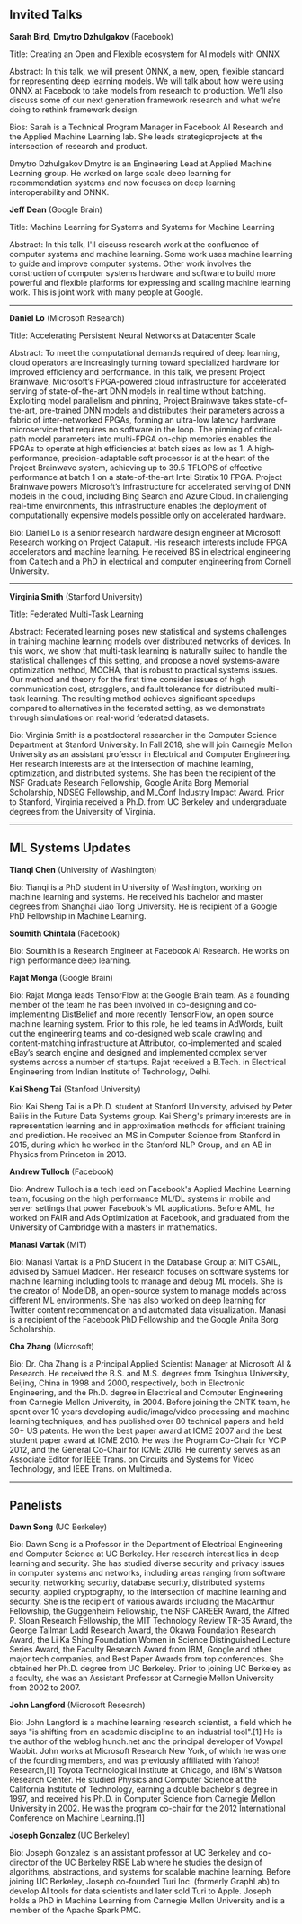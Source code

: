 ## Invited Talks

**Sarah Bird**, **Dmytro Dzhulgakov** (Facebook)

Title:
Creating an Open and Flexible ecosystem for AI models with ONNX

Abstract:
In this talk, we will present ONNX, a new, open, flexible standard for representing deep learning models.  We will talk about how we’re using ONNX at Facebook to take models from research to production. We’ll also discuss some of our next generation framework research and what we’re doing to rethink framework design.

Bios:
Sarah is a Technical Program Manager in Facebook AI Research and the Applied Machine Learning lab.  She leads strategicprojects at the intersection of research and product.  

Dmytro Dzhulgakov
Dmytro is an Engineering Lead at Applied Machine Learning group. He worked on large scale deep learning for recommendation systems and now focuses on deep learning interoperability and ONNX.

**Jeff Dean** (Google Brain)

Title:
Machine Learning for Systems and Systems for Machine Learning

Abstract:
In this talk, I'll discuss research work at the confluence of computer systems and machine
learning.  Some work uses machine learning to guide and improve computer systems.  Other
work involves the construction of computer systems hardware and software to build more
powerful and flexible platforms for expressing and scaling machine learning work.  This is
joint work with many people at Google.

***

**Daniel Lo** (Microsoft Research)

Title:
Accelerating Persistent Neural Networks at Datacenter Scale

Abstract:
To meet the computational demands required of deep learning, cloud operators are increasingly turning toward specialized hardware for improved efficiency and performance. In this talk, we present Project Brainwave, Microsoft’s FPGA-powered cloud infrastructure for accelerated serving of state-of-the-art DNN models in real time without batching. Exploiting model parallelism and pinning, Project Brainwave takes state-of-the-art, pre-trained DNN models and distributes their parameters across a fabric of inter-networked FPGAs, forming an ultra-low latency hardware microservice that requires no software in the loop. The pinning of critical-path model parameters into multi-FPGA on-chip memories enables the FPGAs to operate at high efficiencies at batch sizes as low as 1. A high-performance, precision-adaptable soft processor is at the heart of the Project Brainwave system, achieving up to 39.5 TFLOPS of effective performance at batch 1 on a state-of-the-art Intel Stratix 10 FPGA. Project Brainwave powers Microsoft’s infrastructure for accelerated serving of DNN models in the cloud, including Bing Search and Azure Cloud. In challenging real-time environments, this infrastructure enables the deployment of computationally expensive models possible only on accelerated hardware.

Bio:
Daniel Lo is a senior research hardware design engineer at Microsoft Research working on Project Catapult. His research interests include FPGA accelerators and machine learning. He received BS in electrical engineering from Caltech and a PhD in electrical and computer engineering from Cornell University.

***

**Virginia Smith** (Stanford University)

Title:
Federated Multi-Task Learning

Abstract:
Federated learning poses new statistical and systems challenges in training machine learning models over distributed networks of devices. In this work, we show that multi-task learning is naturally suited to handle the statistical challenges of this setting, and propose a novel systems-aware optimization method, MOCHA, that is robust to practical systems issues. Our method and theory for the first time consider issues of high communication cost, stragglers, and fault tolerance for distributed multi-task learning. The resulting method achieves significant speedups compared to alternatives in the federated setting, as we demonstrate through simulations on real-world federated datasets.

Bio:
Virginia Smith is a postdoctoral researcher in the Computer Science Department at Stanford University. In Fall 2018, she will join Carnegie Mellon University as an assistant professor in Electrical and Computer Engineering. Her research interests are at the intersection of machine learning, optimization, and distributed systems. She has been the recipient of the NSF Graduate Research Fellowship, Google Anita Borg Memorial Scholarship, NDSEG Fellowship, and MLConf Industry Impact Award. Prior to Stanford, Virginia received a Ph.D. from UC Berkeley and undergraduate degrees from the University of Virginia.

***

## ML Systems Updates

**Tianqi Chen** (University of Washington)

Bio:
Tianqi is a PhD student in University of Washington, working on machine learning and systems. He received his bachelor and master degrees from Shanghai Jiao Tong University. He is recipient of a Google PhD Fellowship in Machine Learning.

**Soumith Chintala** (Facebook)

Bio: 
Soumith is a Research Engineer at Facebook AI Research. He works on high performance deep learning.


**Rajat Monga** (Google Brain)

Bio:
Rajat Monga leads TensorFlow at the Google Brain team. As a founding member of the team he has been involved in co-designing and co-implementing DistBelief and more recently TensorFlow, an open source machine learning system. Prior to this role, he led teams in AdWords, built out the engineering teams and co-designed web scale crawling and content-matching infrastructure at Attributor, co-implemented and scaled eBay’s search engine and designed and implemented complex server systems across a number of startups. Rajat received a B.Tech. in Electrical Engineering from Indian Institute of Technology, Delhi.

**Kai Sheng Tai** (Stanford University)

Bio:
Kai Sheng Tai is a Ph.D. student at Stanford University, advised by Peter Bailis in the Future Data Systems group. Kai Sheng's primary interests are in representation learning and in approximation methods for efficient training and prediction. He received an MS in Computer Science from Stanford in 2015, during which he worked in the Stanford NLP Group, and an AB in Physics from Princeton in 2013.

**Andrew Tulloch** (Facebook)

Bio:
Andrew Tulloch is a tech lead on Facebook's Applied Machine Learning team, focusing on the high performance ML/DL systems in mobile and server settings that power Facebook's ML applications. Before AML, he worked on FAIR and Ads Optimization at Facebook, and graduated from the University of Cambridge with a masters in mathematics.

**Manasi Vartak** (MIT)

Bio:
Manasi Vartak is a PhD Student in the Database Group at MIT CSAIL, advised by Samuel Madden. Her research focuses on software systems for machine learning including tools to manage and debug ML models.  She is the creator of ModelDB, an open-source system to manage models across different ML environments. She has also worked on deep learning for Twitter content recommendation and automated data visualization. Manasi is a recipient of the Facebook PhD Fellowship and the Google Anita Borg Scholarship.

**Cha Zhang** (Microsoft)

Bio:
Dr. Cha Zhang is a Principal Applied Scientist Manager at Microsoft AI & Research. He received the B.S. and M.S. degrees from Tsinghua University, Beijing, China in 1998 and 2000, respectively, both in Electronic Engineering, and the Ph.D. degree in Electrical and Computer Engineering from Carnegie Mellon University, in 2004. Before joining the CNTK team, he spent over 10 years developing audio/image/video processing and machine learning techniques, and has published over 80 technical papers and held 30+ US patents. He won the best paper award at ICME 2007 and the best student paper award at ICME 2010. He was the Program Co-Chair for VCIP 2012, and the General Co-Chair for ICME 2016. He currently serves as an Associate Editor for IEEE Trans. on Circuits and Systems for Video Technology, and IEEE Trans. on Multimedia.

***

## Panelists

**Dawn Song** (UC Berkeley)

Bio:
Dawn Song is a Professor in the Department of Electrical Engineering and Computer Science at UC Berkeley. Her research interest lies in deep learning and security. She has studied diverse security and privacy issues in computer systems and networks, including areas ranging from software security, networking security, database security, distributed systems security, applied cryptography, to the intersection of machine learning and security. She is the recipient of various awards including the MacArthur Fellowship, the Guggenheim Fellowship, the NSF CAREER Award, the Alfred P. Sloan Research Fellowship, the MIT Technology Review TR-35 Award, the George Tallman Ladd Research Award, the Okawa Foundation Research Award, the Li Ka Shing Foundation Women in Science Distinguished Lecture Series Award, the Faculty Research Award from IBM, Google and other major tech companies, and Best Paper Awards from top conferences. She obtained her Ph.D. degree from UC Berkeley. Prior to joining UC Berkeley as a faculty, she was an Assistant Professor at Carnegie Mellon University from 2002 to 2007.

**John Langford** (Microsoft Research)

Bio:
John Langford is a machine learning research scientist, a field which he says "is shifting from an academic discipline to an industrial tool".[1] He is the author of the weblog hunch.net and the principal developer of Vowpal Wabbit. John works at Microsoft Research New York, of which he was one of the founding members, and was previously affiliated with Yahoo! Research,[1] Toyota Technological Institute at Chicago, and IBM's Watson Research Center. He studied Physics and Computer Science at the California Institute of Technology, earning a double bachelor's degree in 1997, and received his Ph.D. in Computer Science from Carnegie Mellon University in 2002. He was the program co-chair for the 2012 International Conference on Machine Learning.[1]

**Joseph Gonzalez** (UC Berkeley)

Bio:
Joseph Gonzalez is an assistant professor at UC Berkeley and co-director of the UC Berkeley RISE Lab where he studies the design of algorithms, abstractions, and systems for scalable machine learning.  Before joining UC Berkeley, Joseph co-founded Turi Inc. (formerly GraphLab) to develop AI tools for data scientists and later sold Turi to Apple. Joseph holds a PhD in Machine Learning from Carnegie Mellon University and is a member of the Apache Spark PMC.


















